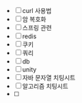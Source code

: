 - [ ] curl 사용법
- [ ] 암 복호화 
- [ ] 스프링 관련
- [ ] redis
- [ ] 쿠키
- [ ] 쿼리
- [ ] db
- [ ] unity
- [ ] 자바 문자열 치팅시트
- [ ] 알고리즘 치팅시트
- [ ] 
